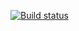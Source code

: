 [![Build status](https://ci.appveyor.com/api/projects/status/boqu3h933k41pp95/branch/main?svg=true)](https://ci.appveyor.com/project/JulietteT/apmb/branch/main)
